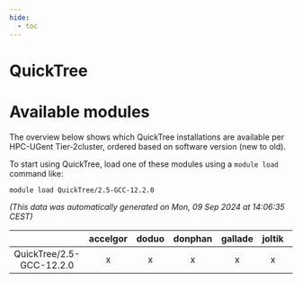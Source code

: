 ```yaml
---
hide:
  - toc
---
```


QuickTree
=========

# Available modules


The overview below shows which QuickTree installations are available per HPC-UGent Tier-2cluster, ordered based on software version (new to old).

To start using QuickTree, load one of these modules using a `module load` command like:

```shell
module load QuickTree/2.5-GCC-12.2.0
```

*(This data was automatically generated on Mon, 09 Sep 2024 at 14:06:35 CEST)*  

| |accelgor|doduo|donphan|gallade|joltik|shinx|skitty|
| :---: | :---: | :---: | :---: | :---: | :---: | :---: | :---: |
|QuickTree/2.5-GCC-12.2.0|x|x|x|x|x|x|x|
